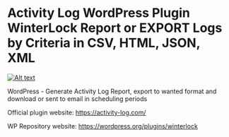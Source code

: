 # Activity Log WordPress Plugin WinterLock Report or EXPORT Logs by Criteria in CSV, HTML, JSON, XML

[![Alt text](https://img.youtube.com/vi/YF2VesF1NC8/0.jpg)](https://www.youtube.com/watch?v=YF2VesF1NC8)

WordPress - Generate Activity Log Report, export to wanted format and download or sent to email in scheduling periods

Official plugin website: https://activity-log.com/

WP Repository website: https://wordpress.org/plugins/winterlock